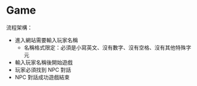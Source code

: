 # Game

流程架構：

* 進入網站需要輸入玩家名稱
  * 名稱格式限定：必須是小寫英文、沒有數字、沒有空格、沒有其他特殊字元
* 輸入玩家名稱後開始遊戲
* 玩家必須找到 NPC 對話
* NPC 對話成功遊戲結束
